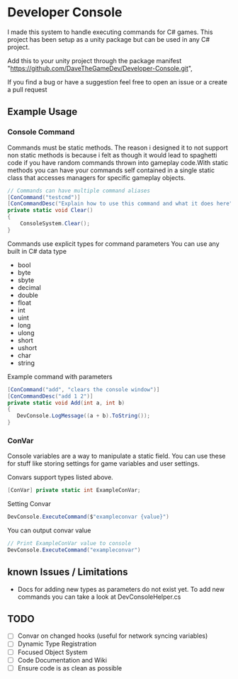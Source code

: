 # Developer Console

I made this system to handle executing commands for C# games.
This project has been setup as a unity package but can be used in any C# project.

Add this to your unity project through the package manifest
"https://github.com/DaveTheGameDev/Developer-Console.git",

If you find a bug or have a suggestion feel free to open an issue or a create a pull request

## Example Usage

### Console Command

Commands must be static methods. The reason i designed it to not support non static methods is because i felt as though it would lead to spaghetti code if you have random commands thrown into gameplay code.With static methods you can have your commands self contained in a single static class that accesses managers for specific gameplay objects.

```cs
// Commands can have multiple command aliases
[ConCommand("testcmd")]
[ConCommandDesc("Explain how to use this command and what it does here")]
private static void Clear()
{
    ConsoleSystem.Clear();
}
```

Commands use explicit types for command parameters
You can use any built in C# data type

* bool
* byte
* sbyte
* decimal
* double
* float
* int
* uint
* long
* ulong
* short
* ushort
* char
* string

Example command with parameters

```cs
[ConCommand("add", "clears the console window")]
[ConCommandDesc("add 1 2")]
private static void Add(int a, int b)
{
   DevConsole.LogMessage((a + b).ToString());
}
```

### ConVar

Console variables are a way to manipulate a static field. You can use these for stuff like storing settings for game variables and user settings.

Convars support types listed above.

```CS
[ConVar] private static int ExampleConVar;

```

Setting Convar

```CS
DevConsole.ExecuteCommand($"exampleconvar {value}")
```

You can output convar value

```cs
// Print ExampleConVar value to console
DevConsole.ExecuteCommand("exampleconvar")
```

## known Issues / Limitations

* Docs for adding new types as parameters do not exist yet. To add new commands you can take a look at DevConsoleHelper.cs

## TODO

* [ ] Convar on changed hooks (useful for network syncing variables)
* [ ] Dynamic Type Registration
* [ ] Focused Object System
* [ ] Code Documentation and Wiki
* [ ] Ensure code is as clean as possible
